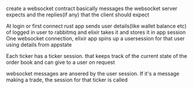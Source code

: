 create a websocket contract basically messages the websocket server expects and the replies(if any) that the client should expect

At login or first connect rust app sends user details(like wallet balance etc) of logged in user to rabbitmq and elixir takes it and stores it in app session
One websocket connection, elixir app spins up a usersession for that user using details from appstate

Each ticker has a ticker session. that keeps track of the current state of the order book and can give to a user on request

websocket messages are ansered by the user session. If it's a message making a trade, the session for that ticker is called
